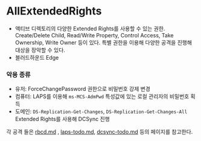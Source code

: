 # AllExtendedRights

* 액티브 디렉토리의 다양한 Extended Rights를 사용할 수 있는 권한. Create/Delete Child, Read/Write Property, Control Access, Take Ownership, Write Owner 등이 있다. 특별 권한을 이용해 다양한 공격을 진행해 대상을 장악할 수 있다.
* 블러드하운드 Edge

### 악용 종류&#x20;

* 유저: ForceChangePassword 권한으로 비밀번호 강제 변경
* 컴퓨터: LAPS를 이용해 `ms-MCS-AdmPwd` 특성값에 있는 로컬 관리자의 비밀번호 획득
* 도메인: `DS-Replication-Get-Changes`, `DS-Replication-Get-Changes-All` Extended Rights를 사용해 DCSync 진행



각 공격 들은 [rbcd.md](../ad/rbcd.md "mention") , [laps-todo.md](../../credential-access/laps-todo.md "mention"), [dcsync-todo.md](../../credential-access/dcsync-todo.md "mention") 등의 페이지를 참고한다.&#x20;

